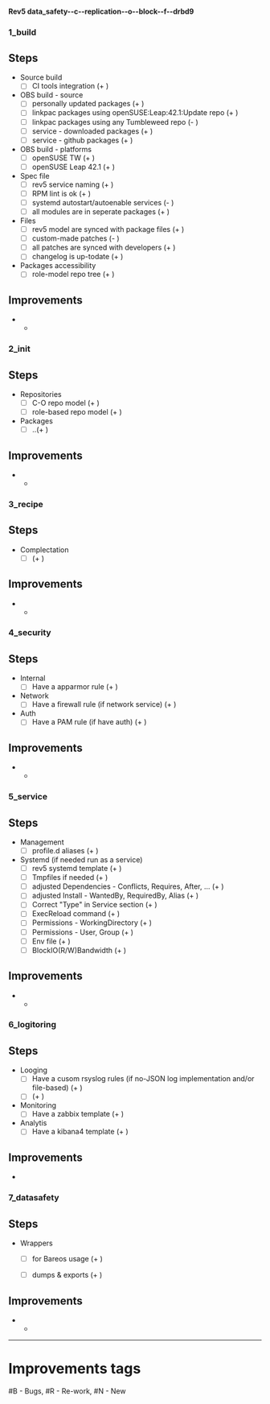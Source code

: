 #### Rev5 data_safety--c--replication--o--block--f--drbd9
### 1_build

## Steps
- Source build
    - [ ] CI tools integration (+ )

- OBS build - source
    - [ ] personally updated packages (+ )
    - [ ] linkpac packages using openSUSE:Leap:42.1:Update repo (+ )
    - [ ] linkpac packages using any Tumbleweed repo (- )
    - [ ] service - downloaded packages (+ )
    - [ ] service - github packages (+ )

- OBS build - platforms
    - [ ] openSUSE TW (+ )
    - [ ] openSUSE Leap 42.1 (+ )

- Spec file
    - [ ] rev5 service naming (+ ) 
    - [ ] RPM lint is ok (+ ) 
    - [ ] systemd autostart/autoenable services (- ) 
    - [ ] all modules are in seperate packages (+ ) 

- Files
    - [ ] rev5 model are synced with package files (+ ) 
    - [ ] custom-made patches (- ) 
    - [ ] all patches are synced with developers (+ ) 
    - [ ] changelog is up-todate (+ ) 

- Packages accessibility
    - [ ] role-model repo tree (+ ) 

## Improvements 
- 
    - 

### 2_init

## Steps
- Repositories
    - [ ] C-O repo model (+ )
    - [ ] role-based repo model (+ )

- Packages 
    - [ ] ..(+ ) 

## Improvements 
- 
    - 

### 3_recipe

## Steps
- Complectation
    - [ ]  (+ ) 

## Improvements 
- 
    - 

### 4_security

## Steps

- Internal
    - [ ] Have a apparmor rule (+ )

- Network
    - [ ] Have a firewall rule (if network service) (+ ) 

- Auth
    - [ ] Have a PAM rule (if have auth) (+ ) 

## Improvements 
- 
    - 

### 5_service

## Steps
- Management
    - [ ]  profile.d aliases (+ ) 

- Systemd (if needed run as a service)
    - [ ] rev5 systemd template  (+ ) 
    - [ ] Tmpfiles if needed (+ ) 
    - [ ] adjusted Dependencies - Conflicts, Requires, After, ... (+ ) 
    - [ ] adjusted Install - WantedBy, RequiredBy, Alias (+ ) 
    - [ ] Correct "Type" in Service section (+ ) 
    - [ ] ExecReload command (+ ) 
    - [ ] Permissions - WorkingDirectory	  (+ )
    - [ ] Permissions - User,  Group  (+ ) 
    - [ ] Env file (+ ) 
    - [ ] BlockIO(R/W)Bandwidth (+ ) 

## Improvements 
- 
    - 

### 6_logitoring

## Steps
- Looging
    - [ ]  Have a cusom rsyslog rules (if no-JSON log implementation and/or file-based) (+ ) 
    - [ ]  (+ ) 

- Monitoring
    - [ ] Have a zabbix template (+ ) 

- Analytis
    - [ ] Have a kibana4 template (+ ) 
 
## Improvements 
*

### 7_datasafety

## Steps
- Wrappers
    - [ ] for Bareos usage (+ ) 
    - [ ] dumps & exports (+ ) 


## Improvements 
- 
    - 

-----
# Improvements tags
#B - Bugs, #R - Re-work, #N - New
